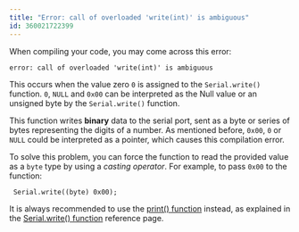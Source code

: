 ```yaml
---
title: "Error: call of overloaded 'write(int)' is ambiguous"
id: 360021722399
---
```


When compiling your code, you may come across this error:

```
error: call of overloaded 'write(int)' is ambiguous
```

This occurs when the value zero `0` is assigned to the `Serial.write()` function. `0`, `NULL` and `0x00` can be interpreted as the Null value or an unsigned byte by the `Serial.write()` function.

This function writes **binary** data to the serial port, sent as a byte or series of bytes representing the digits of a number. As mentioned before, `0x00`, `0` or `NULL` could be interpreted as a pointer, which causes this compilation error.

To solve this problem, you can force the function to read the provided value as a `byte` type by using a _casting operator_. For example, to pass `0x00` to the function:

```
 Serial.write((byte) 0x00);
```

It is always recommended to use the [print() function](https://docs.arduino.cc/language-reference/en/functions/communication/Serial/print/) instead, as explained in the [Serial.write() function](https://docs.arduino.cc/language-reference/en/functions/communication/Serial/write/) reference page.
